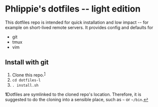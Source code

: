 # Phlippie's dotfiles -- light edition

This dotfiles repo is intended for quick installation and low impact -- for example on short-lived remote servers. It provides config and defaults for
- git
- tmux
- vim

## Install with git

1. Clone this repo.<sup id="a1">[1](#f1)</sup>
2. `cd dotfiles-l`
3. `. install.sh`

<b id="f1">1</b>Dotfiles are symlinked to the cloned repo's location. Therefore, it is suggested to do the cloning into a sensible place, such as `~` or `~/bin`.[↩](#a1)
